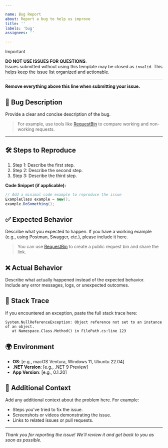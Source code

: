 ```yaml
---

name: Bug Report
about: Report a bug to help us improve
title: ''
labels: 'bug'
assignees: ''

---
```


> [!IMPORTANT]  
> **DO NOT USE ISSUES FOR QUESTIONS**.  
> Issues submitted without using this template may be closed as `invalid`. This helps keep the issue list organized and actionable.

---

**Remove everything above this line when submitting your issue.**

## 🐛 Bug Description

Provide a clear and concise description of the bug.  
> For example, use tools like [RequestBin](https://requestbin.com) to compare working and non-working requests.

---

## 🛠 Steps to Reproduce

1. Step 1: Describe the first step.
2. Step 2: Describe the second step.
3. Step 3: Describe the third step.

**Code Snippet (if applicable):**

```csharp
// Add a minimal code example to reproduce the issue
ExampleClass example = new();
example.DoSomething();
```

## ✅ Expected Behavior

Describe what you expected to happen.
If you have a working example (e.g., using Postman, Swagger, etc.), please include it here.

> You can use [RequestBin](https://requestbin.com) to create a public request bin and share the link.

## ❌ Actual Behavior

Describe what actually happened instead of the expected behavior.  
Include any error messages, logs, or unexpected outcomes.

## 📜 Stack Trace

If you encountered an exception, paste the full stack trace here:

```shell
System.NullReferenceException: Object reference not set to an instance of an object.
   at Namespace.Class.Method() in FilePath.cs:line 123
```

## 🌍 Environment

- **OS**: [e.g., macOS Ventura, Windows 11, Ubuntu 22.04]
- **.NET Version**: [e.g., .NET 9 Preview]
- **App Version**: [e.g., 0.1.20]

## 📂 Additional Context

Add any additional context about the problem here.
For example:

- Steps you've tried to fix the issue.
- Screenshots or videos demonstrating the issue.
- Links to related issues or pull requests.

---

*Thank you for reporting the issue! We'll review it and get back to you as soon as possible.*
